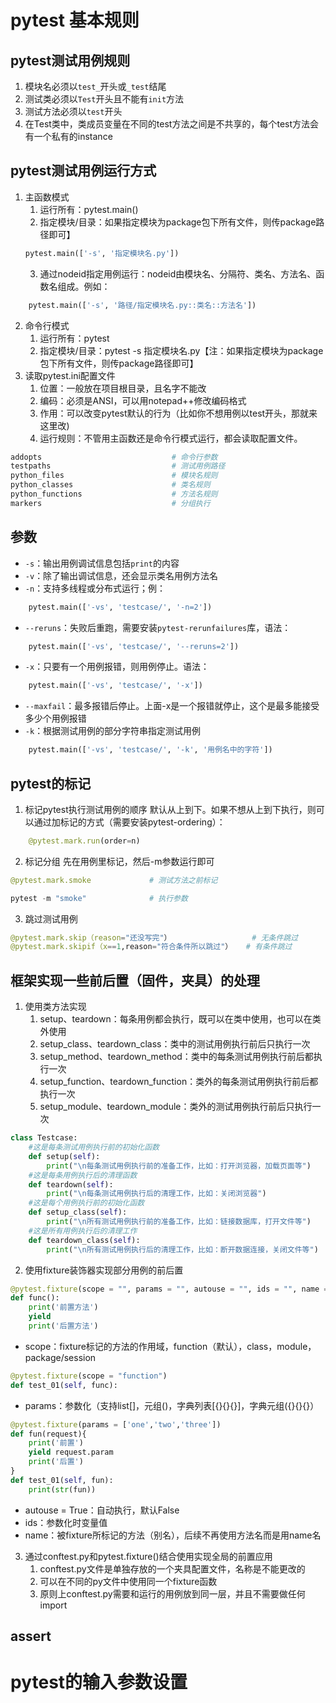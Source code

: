 # pytest 基本规则

## pytest测试用例规则

1. 模块名必须以`test_`开头或`_test`结尾
2. 测试类必须以`Test`开头且不能有`init`方法
3. 测试方法必须以`test`开头
4. 在Test类中，类成员变量在不同的test方法之间是不共享的，每个test方法会有一个私有的instance
## pytest测试用例运行方式
1. 主函数模式
   1) 运行所有：pytest.main()
   2) 指定模块/目录：如果指定模块为package包下所有文件，则传package路径即可】
   ```python
   pytest.main(['-s', '指定模块名.py'])
	```
   3) 通过nodeid指定用例运行：nodeid由模块名、分隔符、类名、方法名、函数名组成。例如：
```python
	pytest.main(['-s', '路径/指定模块名.py::类名::方法名'])
```
2. 命令行模式
    1) 运行所有：pytest
    2) 指定模块/目录：pytest -s 指定模块名.py【注：如果指定模块为package包下所有文件，则传package路径即可】
3. 读取pytest.ini配置文件
	1) 位置：一般放在项目根目录，且名字不能改
	2) 编码：必须是ANSI，可以用notepad++修改编码格式
	3) 作用：可以改变pytest默认的行为（比如你不想用例以test开头，那就来这里改)
	4) 运行规则：不管用主函数还是命令行模式运行，都会读取配置文件。
```python
addopts                             # 命令行参数
testpaths                           # 测试用例路径
python_files                        # 模块名规则
python_classes                      # 类名规则
python_functions                    # 方法名规则
markers                             # 分组执行
```

## 参数
- `-s`：输出用例调试信息包括`print`的内容
- `-v`：除了输出调试信息，还会显示类名用例方法名
- `-n`：支持多线程或分布式运行；例：
```python
	pytest.main(['-vs', 'testcase/', '-n=2'])
```
- `--reruns`：失败后重跑，需要安装`pytest-rerunfailures`库，语法：
```python
	pytest.main(['-vs', 'testcase/', '--reruns=2'])
```
- `-x`：只要有一个用例报错，则用例停止。语法：
```python
	pytest.main(['-vs', 'testcase/', '-x'])
```
- `--maxfail`：最多报错后停止。上面-x是一个报错就停止，这个是最多能接受多少个用例报错
- `-k`：根据测试用例的部分字符串指定测试用例
```python
	pytest.main(['-vs', 'testcase/', '-k', '用例名中的字符'])
```

## pytest的标记
1. 标记pytest执行测试用例的顺序
	默认从上到下。如果不想从上到下执行，则可以通过加标记的方式（需要安装pytest-ordering）：
```python
	@pytest.mark.run(order=n)
```
2. 标记分组
	先在用例里标记，然后-m参数运行即可
```python
@pytest.mark.smoke             # 测试方法之前标记

pytest -m "smoke"              # 执行参数
```
3. 跳过测试用例
```python
@pytest.mark.skip（reason="还没写完"）                  # 无条件跳过
@pytest.mark.skipif（x==1,reason="符合条件所以跳过"）   # 有条件跳过
```

## 框架实现一些前后置（固件，夹具）的处理
1. 使用类方法实现
	1) setup、teardown：每条用例都会执行，既可以在类中使用，也可以在类外使用
	2) setup_class、teardown_class：类中的测试用例执行前后只执行一次
	3) setup_method、teardown_method：类中的每条测试用例执行前后都执行一次
	4) setup_function、teardown_function：类外的每条测试用例执行前后都执行一次
	5) setup_module、teardown_module：类外的测试用例执行前后只执行一次
```python
class Testcase:
    #这是每条测试用例执行前的初始化函数
    def setup(self):
        print("\n每条测试用例执行前的准备工作，比如：打开浏览器，加载页面等")
    #这是每条用例执行后的清理函数
    def teardown(self):
        print("\n每条测试用例执行后的清理工作，比如：关闭浏览器")
    #这是每个用例执行前的初始化函数
    def setup_class(self):
        print("\n所有测试用例执行前的准备工作，比如：链接数据库，打开文件等")
    #这是所有用例执行后的清理工作
    def teardown_class(self):
        print("\n所有测试用例执行后的清理工作，比如：断开数据连接，关闭文件等")
```

2. 使用fixture装饰器实现部分用例的前后置
```python 
@pytest.fixture(scope = "", params = "", autouse = "", ids = "", name = "")
def func():
	print('前置方法')
	yield
	print('后置方法')
```
- scope：fixture标记的方法的作用域，function（默认），class，module，package/session
```python
@pytest.fixture(scope = "function")
def test_01(self, func):
```
- params：参数化（支持list[]，元组()，字典列表[{}{}{}]，字典元组({}{}{}）
```python
@pytest.fixture(params = ['one','two','three'])
def fun(request){
	print('前置')
	yield request.param
	print('后置')
}
def test_01(self, fun):
	print(str(fun))
```
- autouse = True：自动执行，默认False
- ids：参数化时变量值
- name：被fixture所标记的方法（别名），后续不再使用方法名而是用name名

3. 通过conftest.py和pytest.fixture()结合使用实现全局的前置应用
	1) conftest.py文件是单独存放的一个夹具配置文件，名称是不能更改的
	2) 可以在不同的py文件中使用同一个fixture函数
	3) 原则上conftest.py需要和运行的用例放到同一层，并且不需要做任何import 

## assert


# pytest的输入参数设置
## 




